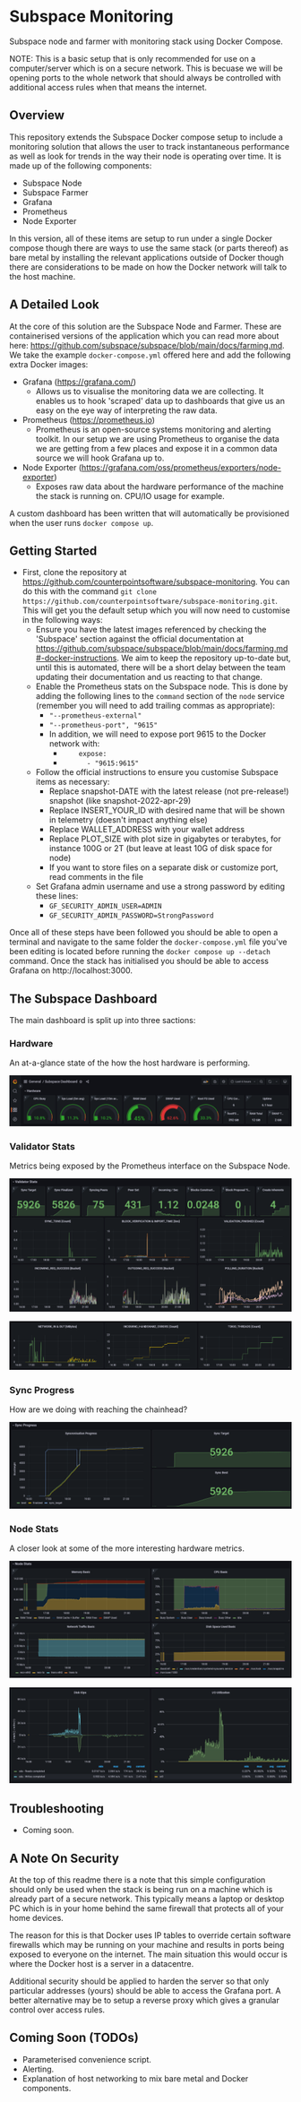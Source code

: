 # Subspace Monitoring

Subspace node and farmer with monitoring stack using Docker Compose.

NOTE: This is a basic setup that is only recommended for use on a computer/server which is on a secure network. This is becuase we will be opening ports to the whole network that should always be controlled with additional access rules when that means the internet.

## Overview

This repository extends the Subspace Docker compose setup to include a monitoring solution that allows the user to track instantaneous performance as well as look for trends in the way their node is operating over time. It is made up of the following components:

  - Subspace Node
  - Subspace Farmer
  - Grafana
  - Prometheus
  - Node Exporter

In this version, all of these items are setup to run under a single Docker compose though there are ways to use the same stack (or parts thereof) as bare metal by installing the relevant applications outside of Docker though there are considerations to be made on how the Docker network will talk to the host machine.

## A Detailed Look

At the core of this solution are the Subspace Node and Farmer. These are containerised versions of the application which you can read more about here: https://github.com/subspace/subspace/blob/main/docs/farming.md. We take the example `docker-compose.yml` offered here and add the following extra Docker images:

  - Grafana (https://grafana.com/)
    - Allows us to visualise the monitoring data we are collecting. It enables us to hook 'scraped' data up to dashboards that give us an easy on the eye way of interpreting the raw data.
  - Prometheus (https://prometheus.io)
    - Prometheus is an open-source systems monitoring and alerting toolkit. In our setup we are using Prometheus to organise the data we are getting from a few places and expose it in a common data source we will hook Grafana up to.
  - Node Exporter (https://grafana.com/oss/prometheus/exporters/node-exporter)
    - Exposes raw data about the hardware performance of the machine the stack is running on. CPU/IO usage for example.

A custom dashboard has been written that will automatically be provisioned when the user runs `docker compose up`.

## Getting Started

  - First, clone the repository at https://github.com/counterpointsoftware/subspace-monitoring. You can do this with the command `git clone https://github.com/counterpointsoftware/subspace-monitoring.git`. This will get you the default setup which you will now need to customise in the following ways:
    - Ensure you have the latest images referenced by checking the 'Subspace' section against the official documentation at https://github.com/subspace/subspace/blob/main/docs/farming.md#-docker-instructions. We aim to keep the repository up-to-date but, until this is automated, there will be a short delay between the team updating their documentation and us reacting to that change.
    - Enable the Prometheus stats on the Subspace node. This is done by adding the following lines to the `command` section of the `node` service (remember you will need to add trailing commas as appropriate):
      - `"--prometheus-external"`
      - `"--prometheus-port", "9615"`
      - In addition, we will need to expose port 9615 to the Docker network with:
        - `    expose:`
        - `      - "9615:9615"`
    - Follow the official instructions to ensure you customise Subspace items as necessary:
      - Replace snapshot-DATE with the latest release (not pre-release!) snapshot (like snapshot-2022-apr-29)
      - Replace INSERT_YOUR_ID with desired name that will be shown in telemetry (doesn't impact anything else)
      - Replace WALLET_ADDRESS with your wallet address
      - Replace PLOT_SIZE with plot size in gigabytes or terabytes, for instance 100G or 2T (but leave at least 10G of disk space for node)
      - If you want to store files on a separate disk or customize port, read comments in the file
    - Set Grafana admin username and use a strong password by editing these lines:
      - `GF_SECURITY_ADMIN_USER=ADMIN`
      - `GF_SECURITY_ADMIN_PASSWORD=StrongPassword`

Once all of these steps have been followed you should be able to open a terminal and navigate to the same folder the `docker-compose.yml` file you've been editing is located before running the `docker compose up --detach` command. Once the stack has initialised you should be able to access Grafana on http://localhost:3000.

## The Subspace Dashboard

The main dashboard is split up into three sactions:

### Hardware

An at-a-glance state of the how the host hardware is performing.

![Subspace Dashboard - Hardware](screenshots/subspace-dashboard-01.png "Subspace Dashboard - Hardware")

### Validator Stats

Metrics being exposed by the Prometheus interface on the Subspace Node.

![Subspace Dashboard - Validator Stats](screenshots/subspace-dashboard-02.png "Subspace Dashboard - Validator Stats")

![Subspace Dashboard - Validator Stats](screenshots/subspace-dashboard-03.png "Subspace Dashboard - Validator Stats")

### Sync Progress

How are we doing with reaching the chainhead?

![Subspace Dashboard - Sync Progress](screenshots/subspace-dashboard-03a.png "Subspace Dashboard - Sync Progress")

### Node Stats

A closer look at some of the more interesting hardware metrics.

![Subspace Dashboard - Node Stats](screenshots/subspace-dashboard-04.png "Subspace Dashboard - Node Stats")

![Subspace Dashboard - Node Stats](screenshots/subspace-dashboard-05.png "Subspace Dashboard - Node Stats")

## Troubleshooting

  - Coming soon.

## A Note On Security

At the top of this readme there is a note that this simple configuration should only be used when the stack is being run on a machine which is already part of a secure network. This typically means a laptop or desktop PC which is in your home behind the same firewall that protects all of your home devices.

The reason for this is that Docker uses IP tables to override certain software firewalls which may be running on your machine and results in ports being exposed to everyone on the internet. The main situation this would occur is where the Docker host is a server in a datacentre.

Additional security should be applied to harden the server so that only particular addresses (yours) should be able to access the Grafana port. A better alternative may be to setup a reverse proxy which gives a granular control over access rules.

## Coming Soon (TODOs)

  - Parameterised convenience script.
  - Alerting.
  - Explanation of host networking to mix bare metal and Docker components.
